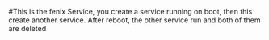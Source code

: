 #This is the fenix Service, you create a service running on boot, then this create another service. After reboot, the other service run and both of them are deleted
